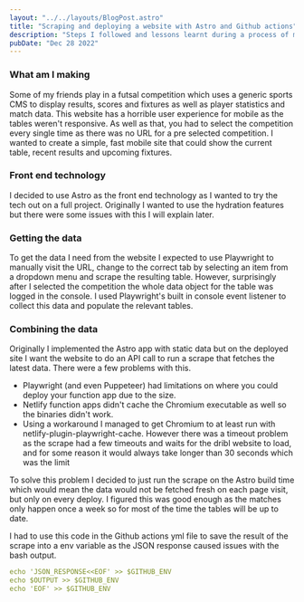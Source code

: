 ```yaml
---
layout: "../../layouts/BlogPost.astro"
title: "Scraping and deploying a website with Astro and Github actions"
description: "Steps I followed and lessons learnt during a process of making a static site with Astro and Github actions"
pubDate: "Dec 28 2022"
---
```


### What am I making

Some of my friends play in a futsal competition which uses a generic sports CMS to display results, scores and fixtures as well as player statistics and match data. This website has a horrible user experience for mobile as the tables weren't responsive. As well as that, you had to select the competition every single time as there was no URL for a pre selected competition. I wanted to create a simple, fast mobile site that could show the current table, recent results and upcoming fixtures. 

### Front end technology
I decided to use Astro as the front end technology as I wanted to try the tech out on a full project. Originally I wanted to use the hydration features but there were some issues with this I will explain later.

### Getting the data
To get the data I need from the website I expected to use Playwright to manually visit the URL, change to the correct tab by selecting an item from a dropdown menu and scrape the resulting table. However, surprisingly after I selected the competition the whole data object for the table was logged in the console. I used Playwright's built in console event listener to collect this data and populate the relevant tables. 

### Combining the data
Originally I implemented the Astro app with static data but on the deployed site I want the website to do an API call to run a scrape that fetches the latest data. There were a few problems with this. 
- Playwright (and even Puppeteer) had limitations on where you could deploy your function app due to the size. 
- Netlify function apps didn't cache the Chromium executable as well so the binaries didn't work.
- Using a workaround I managed to get Chromium to at least run with netlify-plugin-playwright-cache. However there was a timeout problem as the scrape had a few timeouts and waits for the dribl website to load, and for some reason it would always take longer than 30 seconds which was the limit

To solve this problem I decided to just run the scrape on the Astro build time which would mean the data would not be fetched fresh on each page visit, but only on every deploy. I figured this was good enough as the matches only happen once a week so for most of the time the tables will be up to date. 

I had to use this code in the Github actions yml file to save the result of the scrape into a env variable as the JSON response caused issues with the bash output.

```yml
echo 'JSON_RESPONSE<<EOF' >> $GITHUB_ENV
echo $OUTPUT >> $GITHUB_ENV
echo 'EOF' >> $GITHUB_ENV
```